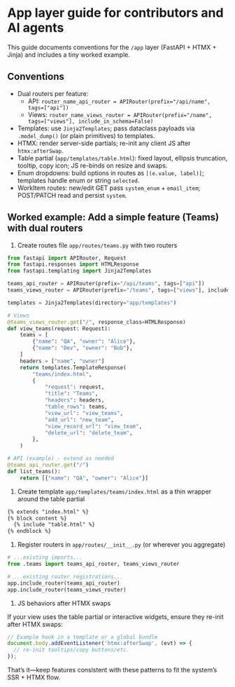 # App layer guide for contributors and AI agents

This guide documents conventions for the `/app` layer (FastAPI + HTMX + Jinja) and includes a tiny worked example.

## Conventions

- Dual routers per feature:
  - API: `router_name_api_router = APIRouter(prefix="/api/name", tags=["api"])`
  - Views: `router_name_views_router = APIRouter(prefix="/name", tags=["views"], include_in_schema=False)`
- Templates: use `Jinja2Templates`; pass dataclass payloads via `.model_dump()` (or plain primitives) to templates.
- HTMX: render server-side partials; re-init any client JS after `htmx:afterSwap`.
- Table partial (`app/templates/table.html`): fixed layout, ellipsis truncation, tooltip, copy icon; JS re-binds on resize and swaps.
- Enum dropdowns: build options in routes as `[(e.value, label)]`; templates handle enum or string `selected`.
- WorkItem routes: new/edit GET pass `system_enum` + `email_item`; POST/PATCH read and persist `system`.

## Worked example: Add a simple feature (Teams) with dual routers

1. Create routes file `app/routes/teams.py` with two routers

```python
from fastapi import APIRouter, Request
from fastapi.responses import HTMLResponse
from fastapi.templating import Jinja2Templates

teams_api_router = APIRouter(prefix="/api/teams", tags=["api"])
teams_views_router = APIRouter(prefix="/teams", tags=["views"], include_in_schema=False)

templates = Jinja2Templates(directory="app/templates")

# Views
@teams_views_router.get("/", response_class=HTMLResponse)
def view_teams(request: Request):
    teams = [
        {"name": "QA", "owner": "Alice"},
        {"name": "Dev", "owner": "Bob"},
    ]
    headers = ["name", "owner"]
    return templates.TemplateResponse(
        "teams/index.html",
        {
            "request": request,
            "title": "Teams",
            "headers": headers,
            "table_rows": teams,
            "view_url": "view_teams",
            "add_url": "new_team",
            "view_record_url": "view_team",
            "delete_url": "delete_team",
        },
    )

# API (example) - extend as needed
@teams_api_router.get("/")
def list_teams():
    return [{"name": "QA", "owner": "Alice"}]
```

1. Create template `app/templates/teams/index.html` as a thin wrapper around the table partial

```html
{% extends "index.html" %}
{% block content %}
  {% include "table.html" %}
{% endblock %}
```

1. Register routers in `app/routes/__init__.py` (or wherever you aggregate)

```python
# ...existing imports...
from .teams import teams_api_router, teams_views_router

# ...existing router registrations...
app.include_router(teams_api_router)
app.include_router(teams_views_router)
```

1. JS behaviors after HTMX swaps

If your view uses the table partial or interactive widgets, ensure they re-init after HTMX swaps:

```javascript
// Example hook in a template or a global bundle
document.body.addEventListener('htmx:afterSwap', (evt) => {
  // re-init tooltips/copy buttons/etc.
});
```

That’s it—keep features consistent with these patterns to fit the system’s SSR + HTMX flow.
